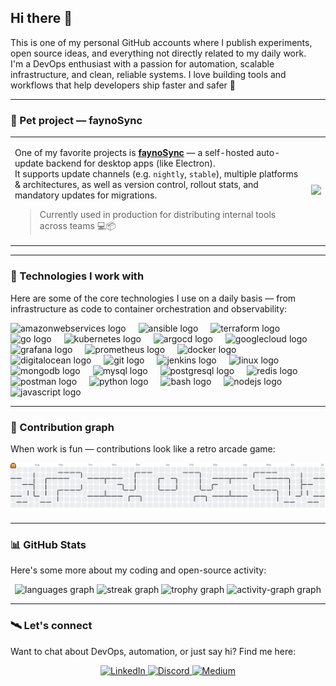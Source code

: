 ## Hi there 👋

This is one of my personal GitHub accounts where I publish experiments, open source ideas, and everything not directly related to my daily work.  
I'm a DevOps enthusiast with a passion for automation, scalable infrastructure, and clean, reliable systems. I love building tools and workflows that help developers ship faster and safer 🚀

---

### 🧪 Pet project — faynoSync

<table>
<tr>
<td>

One of my favorite projects is **[faynoSync](https://github.com/ku9nov/faynoSync)** — a self-hosted auto-update backend for desktop apps (like Electron).  
It supports update channels (e.g. `nightly`, `stable`), multiple platforms & architectures, as well as version control, rollout stats, and mandatory updates for migrations.

> Currently used in production for distributing internal tools across teams 💻📦

</td>
<td>
  <img height="180" src="https://gifdb.com/images/high/azure-lane-cute-anime-typing-fast-bctubdjt5d0eikl8.gif" />
</td>
</tr>
</table>


---

### 🧰 Technologies I work with

Here are some of the core technologies I use on a daily basis — from infrastructure as code to container orchestration and observability:

<div align="left">
  <img src="https://cdn.jsdelivr.net/gh/devicons/devicon/icons/amazonwebservices/amazonwebservices-line-wordmark.svg" height="40" alt="amazonwebservices logo" />
  <img width="12" />
  <img src="https://skillicons.dev/icons?i=ansible" height="40" alt="ansible logo" />
  <img width="12" />
  <img src="https://cdn.jsdelivr.net/gh/devicons/devicon/icons/terraform/terraform-original.svg" height="40" alt="terraform logo" />
  <img width="12" />
  <img src="https://skillicons.dev/icons?i=go" height="40" alt="go logo" />
  <img width="12" />
  <img src="https://skillicons.dev/icons?i=kubernetes" height="40" alt="kubernetes logo" />
  <img width="12" />
  <img src="https://cdn.jsdelivr.net/gh/devicons/devicon/icons/argocd/argocd-original.svg" height="40" alt="argocd logo" />
  <img width="12" />
  <img src="https://skillicons.dev/icons?i=gcp" height="40" alt="googlecloud logo" />
  <img width="12" />
  <img src="https://skillicons.dev/icons?i=grafana" height="40" alt="grafana logo" />
  <img width="12" />
  <img src="https://skillicons.dev/icons?i=prometheus" height="40" alt="prometheus logo" />
  <img width="12" />
  <img src="https://skillicons.dev/icons?i=docker" height="40" alt="docker logo" />
  <img width="12" />
  <img src="https://cdn.simpleicons.org/digitalocean/0080FF" height="40" alt="digitalocean logo" />
  <img width="12" />
  <img src="https://skillicons.dev/icons?i=git" height="40" alt="git logo" />
  <img width="12" />
  <img src="https://skillicons.dev/icons?i=jenkins" height="40" alt="jenkins logo" />
  <img width="12" />
  <img src="https://skillicons.dev/icons?i=linux" height="40" alt="linux logo" />
  <img width="12" />
  <img src="https://skillicons.dev/icons?i=mongodb" height="40" alt="mongodb logo" />
  <img width="12" />
  <img src="https://skillicons.dev/icons?i=mysql" height="40" alt="mysql logo" />
  <img width="12" />
  <img src="https://skillicons.dev/icons?i=postgres" height="40" alt="postgresql logo" />
  <img width="12" />
  <img src="https://skillicons.dev/icons?i=redis" height="40" alt="redis logo" />
  <img width="12" />
  <img src="https://skillicons.dev/icons?i=postman" height="40" alt="postman logo" />
  <img width="12" />
  <img src="https://skillicons.dev/icons?i=py" height="40" alt="python logo" />
  <img width="12" />
  <img src="https://skillicons.dev/icons?i=bash" height="40" alt="bash logo" />
  <img width="12" />
  <img src="https://skillicons.dev/icons?i=nodejs" height="40" alt="nodejs logo" />
  <img width="12" />
  <img src="https://cdn.jsdelivr.net/gh/devicons/devicon/icons/javascript/javascript-original.svg" height="40" alt="javascript logo" />
</div>

---

### 👾 Contribution graph

When work is fun — contributions look like a retro arcade game:

<picture>
  <source media="(prefers-color-scheme: dark)" srcset="https://raw.githubusercontent.com/ku9nov/ku9nov/output/pacman-contribution-graph-dark.svg">
  <source media="(prefers-color-scheme: light)" srcset="https://raw.githubusercontent.com/ku9nov/ku9nov/output/pacman-contribution-graph.svg">
  <img alt="pacman contribution graph" src="https://raw.githubusercontent.com/ku9nov/ku9nov/output/pacman-contribution-graph.svg">
</picture>

---

### 📊 GitHub Stats

Here's some more about my coding and open-source activity:

<div align="center">
  <img src="https://github-readme-stats.vercel.app/api/top-langs?username=ku9nov&locale=en&hide_title=false&layout=compact&card_width=320&langs_count=5&theme=dracula&hide_border=false&order=2" height="150" alt="languages graph" />
  <img src="https://streak-stats.demolab.com?user=ku9nov&locale=en&mode=daily&theme=dracula&hide_border=false&border_radius=5&order=3" height="150" alt="streak graph" />
  <img src="https://github-profile-trophy.vercel.app?username=ku9nov&theme=dracula&column=-1&row=1&margin-w=8&margin-h=8&no-bg=false&no-frame=false&order=4" height="150" alt="trophy graph" />
  <img src="https://github-readme-activity-graph.vercel.app/graph?username=ku9nov&radius=16&theme=react&area=true&order=5" height="300" alt="activity-graph graph" />
</div>

---

### 🛰️ Let's connect

Want to chat about DevOps, automation, or just say hi? Find me here:

<div align="center">
  <a href="https://www.linkedin.com/in/sergey-kuyanov" target="_blank">
    <img src="https://img.shields.io/static/v1?message=LinkedIn&logo=linkedin&label=&color=0077B5&logoColor=white&labelColor=&style=for-the-badge" height="40" alt="LinkedIn" />
  </a>
  <a href="https://discordapp.com/users/ku9n" target="_blank">
    <img src="https://img.shields.io/static/v1?message=Discord&logo=discord&label=&color=7289DA&logoColor=white&labelColor=&style=for-the-badge" height="40" alt="Discord" />
  </a>
  <a href="https://medium.com/@sergeyku9nov" target="_blank">
    <img src="https://img.shields.io/static/v1?message=Medium&logo=medium&label=&color=12100E&logoColor=white&labelColor=&style=for-the-badge" height="40" alt="Medium" />
  </a>
</div>
